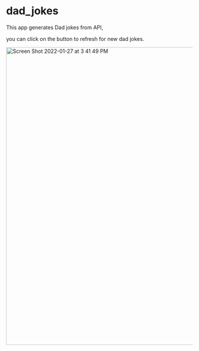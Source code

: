 # dad_jokes

This app generates Dad jokes from API,

you can click on the button to refresh for new dad jokes.

<img width="802" alt="Screen Shot 2022-01-27 at 3 41 49 PM" src="https://user-images.githubusercontent.com/78435515/151441723-4f7e7533-9179-448e-8623-bc42e362b873.png">
